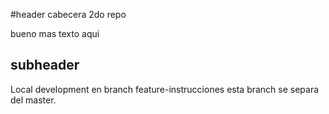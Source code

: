 #header cabecera 2do repo

bueno mas texto aqui

## subheader
Local development en branch feature-instrucciones
esta branch se separa del master.